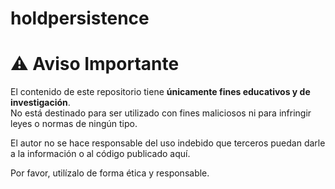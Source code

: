 # holdpersistence

# ⚠️ Aviso Importante

El contenido de este repositorio tiene **únicamente fines educativos y de investigación**.  
No está destinado para ser utilizado con fines maliciosos ni para infringir leyes o normas de ningún tipo.

El autor no se hace responsable del uso indebido que terceros puedan darle a la información o al código publicado aquí.

Por favor, utilízalo de forma ética y responsable.

